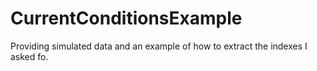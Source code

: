 # CurrentConditionsExample
Providing simulated data and an example of how to extract the indexes I asked fo. 
